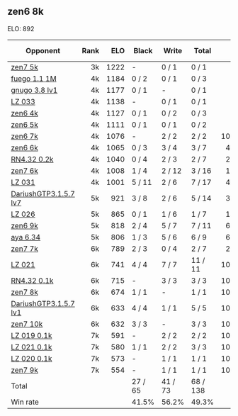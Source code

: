 ## zen6 8k ##

ELO: 892

Opponent | Rank | ELO | Black | Write | Total | Win rate
---------|-----:|----:|-------|-------|-------|-------:
[zen7 5k](zen7%205k.md) | 3k | 1222 | - | 0 / 1 | 0 / 1 | 0.0%
[fuego 1.1 1M](fuego%201.1%201M.md) | 4k | 1184 | 0 / 2 | 0 / 1 | 0 / 3 | 0.0%
[gnugo 3.8 lv1](gnugo%203.8%20lv1.md) | 4k | 1177 | 0 / 1 | - | 0 / 1 | 0.0%
[LZ 033](LZ%20033.md) | 4k | 1138 | - | 0 / 1 | 0 / 1 | 0.0%
[zen6 4k](zen6%204k.md) | 4k | 1127 | 0 / 1 | 0 / 2 | 0 / 3 | 0.0%
[zen6 5k](zen6%205k.md) | 4k | 1111 | 0 / 1 | 0 / 1 | 0 / 2 | 0.0%
[zen6 7k](zen6%207k.md) | 4k | 1076 | - | 2 / 2 | 2 / 2 | 100.0%
[zen6 6k](zen6%206k.md) | 4k | 1065 | 0 / 3 | 3 / 4 | 3 / 7 | 42.9%
[RN4.32 0.2k](RN4.32%200.2k.md) | 4k | 1040 | 0 / 4 | 2 / 3 | 2 / 7 | 28.6%
[zen7 6k](zen7%206k.md) | 4k | 1008 | 1 / 4 | 2 / 12 | 3 / 16 | 18.8%
[LZ 031](LZ%20031.md) | 4k | 1001 | 5 / 11 | 2 / 6 | 7 / 17 | 41.2%
[DariushGTP3.1.5.7 lv7](DariushGTP3.1.5.7%20lv7.md) | 5k | 921 | 3 / 8 | 2 / 6 | 5 / 14 | 35.7%
[LZ 026](LZ%20026.md) | 5k | 865 | 0 / 1 | 1 / 6 | 1 / 7 | 14.3%
[zen6 9k](zen6%209k.md) | 5k | 818 | 2 / 4 | 5 / 7 | 7 / 11 | 63.6%
[aya 6.34](aya%206.34.md) | 5k | 806 | 1 / 3 | 5 / 6 | 6 / 9 | 66.7%
[zen7 7k](zen7%207k.md) | 6k | 789 | 2 / 3 | 0 / 4 | 2 / 7 | 28.6%
[LZ 021](LZ%20021.md) | 6k | 741 | 4 / 4 | 7 / 7 | 11 / 11 | 100.0%
[RN4.32 0.1k](RN4.32%200.1k.md) | 6k | 715 | - | 3 / 3 | 3 / 3 | 100.0%
[zen7 8k](zen7%208k.md) | 6k | 674 | 1 / 1 | - | 1 / 1 | 100.0%
[DariushGTP3.1.5.7 lv1](DariushGTP3.1.5.7%20lv1.md) | 6k | 633 | 4 / 4 | 1 / 1 | 5 / 5 | 100.0%
[zen7 10k](zen7%2010k.md) | 6k | 632 | 3 / 3 | - | 3 / 3 | 100.0%
[LZ 019 0.1k](LZ%20019%200.1k.md) | 7k | 591 | - | 2 / 2 | 2 / 2 | 100.0%
[LZ 021 0.1k](LZ%20021%200.1k.md) | 7k | 580 | 1 / 1 | 2 / 2 | 3 / 3 | 100.0%
[LZ 020 0.1k](LZ%20020%200.1k.md) | 7k | 573 | - | 1 / 1 | 1 / 1 | 100.0%
[zen7 9k](zen7%209k.md) | 7k | 554 | - | 1 / 1 | 1 / 1 | 100.0%
Total | | | 27 / 65 | 41 / 73 | 68 / 138 | 
Win rate| | | 41.5% | 56.2% | 49.3% | 

